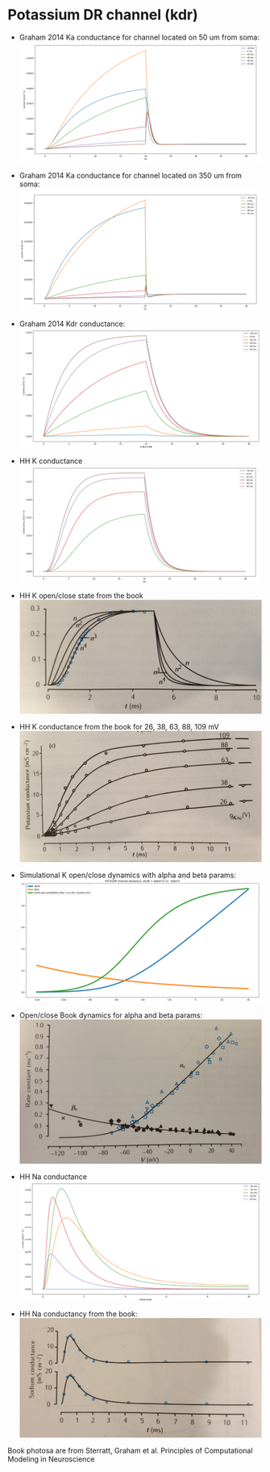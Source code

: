 # Potassium DR channel (kdr)

* Graham 2014 Ka conductance for channel located on 50 um from soma:
![Graham 2014 Ka 50um](img/simulation/graham_ka_conductance_50um.png)

* Graham 2014 Ka conductance for channel located on 350 um from soma:
![Graham 2014 Ka 350um](img/simulation/graham_ka_conductance_350um.png)

* Graham 2014 Kdr conductance:
![Graham 2014 Kdr](img/simulation/graham_kdr_conductance.png)

* HH K conductance
![HH K](img/simulation/hh_k_conductance.png)

* HH K open/close state from the book
![HH K open/close](img/book/kdrl_open.jpg)

* HH K conductance from the book for 26, 38, 63, 88, 109 mV
![HH K conductancy](img/book/kdr_conductancy.jpg)

* Simulational K open/close dynamics with alpha and beta params:
![SimulationalK open/close](img/simulation/kdr_open_close_sim.png)

* Open/close Book dynamics for alpha and beta params:
![HH K open/close](img/book/open_close_alpha_beta.jpg)

* HH Na conductance
![HH Na conductance](img/simulation/hh_na_conductance.png)

* HH Na conductancy from the book:
![Simulational Na conductancy](img/book/na_condictancy.jpg)

Book photosa are from Sterratt, Graham et al. Principles of Computational Modeling in Neuroscience


